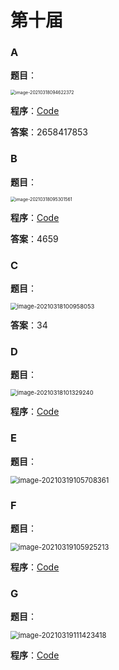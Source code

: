 # 第十届

### A

**题目**：

<img src=".md\image-20210318094622372.png" alt="image-20210318094622372" style="zoom: 50%;" />

**程序**：[Code](A.cpp)

**答案**：2658417853



### B

**题目**：

<img src=".md\image-20210318095301561.png" alt="image-20210318095301561" style="zoom:50%;" />

**程序**：[Code](B.cpp)

**答案**：4659



### C

**题目**：

<img src=".md\image-20210318100958053.png" alt="image-20210318100958053" style="zoom: 67%;" />

**答案**：34



### D

**题目**：

<img src=".md\image-20210318101329240.png" alt="image-20210318101329240" style="zoom:67%;" />

**程序**：[Code](D.cpp)



### E

**题目**：

<img src=".md\image-20210319105708361.png" alt="image-20210319105708361" style="zoom: 80%;" />



### F

**题目**：

<img src=".md\image-20210319105925213.png" alt="image-20210319105925213" style="zoom:80%;" />

**程序**：[Code](F.cpp)



### G

**题目**：

<img src=".md\image-20210319111423418.png" alt="image-20210319111423418" style="zoom:80%;" />

**程序**：[Code](G.cpp)


